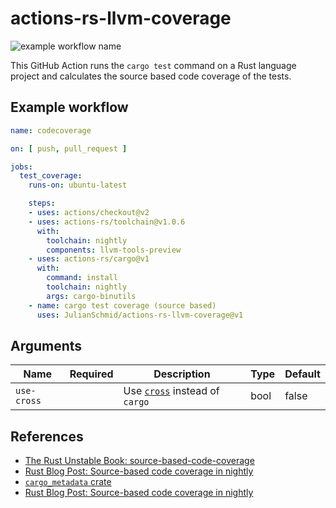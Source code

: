 # actions-rs-llvm-coverage

![example workflow name](https://github.com/JulianSchmid/actions-rs-llvm-coverage/workflows/test-runs/badge.svg)

This GitHub Action runs the `cargo test` command on a Rust language project and calculates the source based code coverage of the tests.

## Example workflow

```yaml
name: codecoverage

on: [ push, pull_request ]

jobs:
  test_coverage:
    runs-on: ubuntu-latest

    steps:
    - uses: actions/checkout@v2
    - uses: actions-rs/toolchain@v1.0.6
      with:
        toolchain: nightly
        components: llvm-tools-preview
    - uses: actions-rs/cargo@v1
      with:
        command: install
        toolchain: nightly
        args: cargo-binutils
    - name: cargo test coverage (source based)
      uses: JulianSchmid/actions-rs-llvm-coverage@v1
```

## Arguments

| Name        | Required | Description                                                              | Type   | Default |
| ------------| :------: | -------------------------------------------------------------------------| ------ | --------|
| `use-cross` |          | Use [`cross`](https://github.com/rust-embedded/cross) instead of `cargo` | bool   | false   |

## References

* [The Rust Unstable Book: source-based-code-coverage](https://doc.rust-lang.org/nightly/unstable-book/compiler-flags/source-based-code-coverage.html)
* [Rust Blog Post: Source-based code coverage in nightly](https://blog.rust-lang.org/inside-rust/2020/11/12/source-based-code-coverage.html)
* [`cargo_metadata` crate](https://github.com/oli-obk/cargo_metadata)
* [Rust Blog Post: Source-based code coverage in nightly](https://blog.rust-lang.org/inside-rust/2020/11/12/source-based-code-coverage.html)
